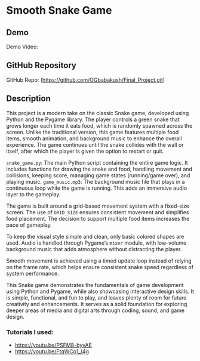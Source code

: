 # Smooth Snake Game

## Demo
Demo Video: <URL>

## GitHub Repository
GitHub Repo: (https://github.com/OGbabakush/Final_Project.git)

## Description
This project is a modern take on the classic Snake game, developed using Python and the Pygame library. The player controls a green snake that grows longer each time it eats food, which is randomly spawned across the screen. Unlike the traditional version, this game features multiple food items, smooth animation, and background music to enhance the overall experience. The game continues until the snake collides with the wall or itself, after which the player is given the option to restart or quit.

`snake_game.py`: The main Python script containing the entire game logic. It includes functions for drawing the snake and food, handling movement and collisions, keeping score, managing game states (running/game over), and playing music.
`game_music.mp3`: The background music file that plays in a continuous loop while the game is running. This adds an immersive audio layer to the gameplay.

The game is built around a grid-based movement system with a fixed-size screen. The use of `GRID_SIZE` ensures consistent movement and simplifies food placement. The decision to support multiple food items increases the pace of gameplay.

To keep the visual style simple and clean, only basic colored shapes are used. Audio is handled through Pygame’s `mixer` module, with low-volume background music that adds atmosphere without distracting the player.

Smooth movement is achieved using a timed update loop instead of relying on the frame rate, which helps ensure consistent snake speed regardless of system performance.

This Snake game demonstrates the fundamentals of game development using Python and Pygame, while also showcasing interactive design skills. It is simple, functional, and fun to play, and leaves plenty of room for future creativity and enhancements. It serves as a solid foundation for exploring deeper areas of media and digital arts through coding, sound, and game design.

### Tutorials I used:
* https://youtu.be/PSFM8-byvAE
* https://youtu.be/FtqWCo1_I4g
